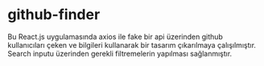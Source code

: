 # github-finder
Bu React.js uygulamasında axios ile fake bir api üzerinden github kullanıcıları çeken ve bilgileri kullanarak bir tasarım çıkarılmaya çalışılmıştır.
Search inputu üzerinden gerekli filtremelerin yapılması sağlanmıştır.
